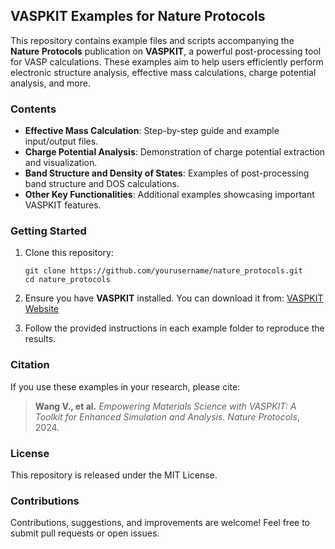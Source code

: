 ## VASPKIT Examples for Nature Protocols

This repository contains example files and scripts accompanying the **Nature Protocols** publication on **VASPKIT**, a powerful post-processing tool for VASP calculations. These examples aim to help users efficiently perform electronic structure analysis, effective mass calculations, charge potential analysis, and more.

### Contents

- **Effective Mass Calculation**: Step-by-step guide and example input/output files.
- **Charge Potential Analysis**: Demonstration of charge potential extraction and visualization.
- **Band Structure and Density of States**: Examples of post-processing band structure and DOS calculations.
- **Other Key Functionalities**: Additional examples showcasing important VASPKIT features.

### Getting Started

1. Clone this repository:

   ```
   git clone https://github.com/yourusername/nature_protocols.git
   cd nature_protocols
   ```

2. Ensure you have **VASPKIT** installed. You can download it from: [VASPKIT Website](https://vaspkit.com/)

3. Follow the provided instructions in each example folder to reproduce the results.

### Citation

If you use these examples in your research, please cite:

> **Wang V., et al.** *Empowering Materials Science with VASPKIT: A Toolkit for Enhanced Simulation and Analysis*. *Nature Protocols*, 2024.

### License

This repository is released under the MIT License.

### Contributions

Contributions, suggestions, and improvements are welcome! Feel free to submit pull requests or open issues.
